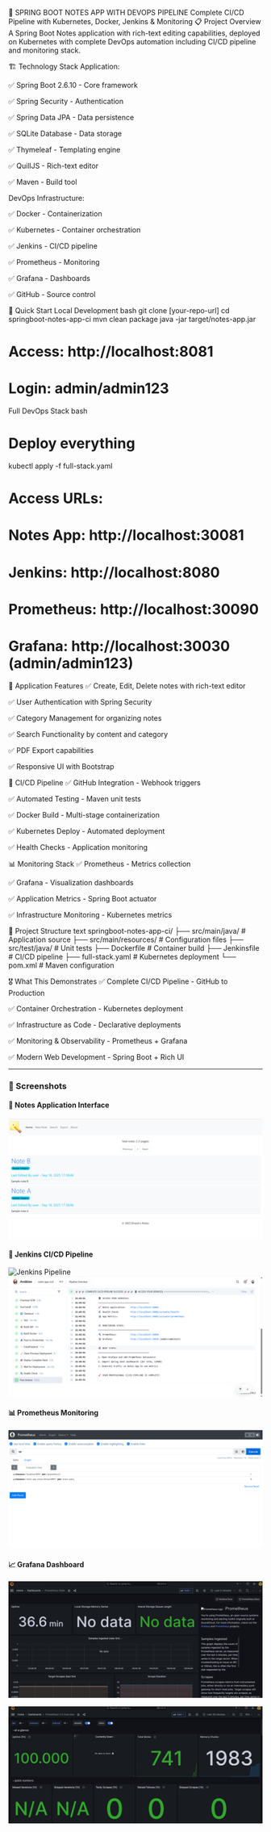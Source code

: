 🚀 SPRING BOOT NOTES APP WITH DEVOPS PIPELINE
Complete CI/CD Pipeline with Kubernetes, Docker, Jenkins & Monitoring
📋 Project Overview
A Spring Boot Notes application with rich-text editing capabilities, deployed on Kubernetes with complete DevOps automation including CI/CD pipeline and monitoring stack.

🏗️ Technology Stack
Application:

✅ Spring Boot 2.6.10 - Core framework

✅ Spring Security - Authentication

✅ Spring Data JPA - Data persistence

✅ SQLite Database - Data storage

✅ Thymeleaf - Templating engine

✅ QuillJS - Rich-text editor

✅ Maven - Build tool

DevOps Infrastructure:

✅ Docker - Containerization

✅ Kubernetes - Container orchestration

✅ Jenkins - CI/CD pipeline

✅ Prometheus - Monitoring

✅ Grafana - Dashboards

✅ GitHub - Source control

🚀 Quick Start
Local Development
bash
git clone [your-repo-url]
cd springboot-notes-app-ci
mvn clean package
java -jar target/notes-app.jar

# Access: http://localhost:8081
# Login: admin/admin123
Full DevOps Stack
bash
# Deploy everything
kubectl apply -f full-stack.yaml

# Access URLs:
# Notes App: http://localhost:30081
# Jenkins: http://localhost:8080  
# Prometheus: http://localhost:30090
# Grafana: http://localhost:30030 (admin/admin123)

🎯 Application Features
✅ Create, Edit, Delete notes with rich-text editor

✅ User Authentication with Spring Security

✅ Category Management for organizing notes

✅ Search Functionality by content and category

✅ PDF Export capabilities

✅ Responsive UI with Bootstrap

🔧 CI/CD Pipeline
✅ GitHub Integration - Webhook triggers

✅ Automated Testing - Maven unit tests

✅ Docker Build - Multi-stage containerization

✅ Kubernetes Deploy - Automated deployment

✅ Health Checks - Application monitoring

📊 Monitoring Stack
✅ Prometheus - Metrics collection

✅ Grafana - Visualization dashboards

✅ Application Metrics - Spring Boot actuator

✅ Infrastructure Monitoring - Kubernetes metrics

📁 Project Structure
text
springboot-notes-app-ci/
├── src/main/java/           # Application source
├── src/main/resources/      # Configuration files
├── src/test/java/          # Unit tests
├── Dockerfile              # Container build
├── Jenkinsfile            # CI/CD pipeline
├── full-stack.yaml        # Kubernetes deployment
└── pom.xml               # Maven configuration

🎖️ What This Demonstrates
✅ Complete CI/CD Pipeline - GitHub to Production

✅ Container Orchestration - Kubernetes deployment

✅ Infrastructure as Code - Declarative deployments

✅ Monitoring & Observability - Prometheus + Grafana

✅ Modern Web Development - Spring Boot + Rich UI

---

### **📸 Screenshots**

#### **🚀 Notes Application Interface**
![Notes App Main Page](screenshots/notes_app.png)

#### **🔧 Jenkins CI/CD Pipeline** 
![Jenkins Pipeline](screenshots/pipeline_Overview.png)
![Jenkins Pipeline](screenshots/pipeline_Overview_2.png)

#### **📊 Prometheus Monitoring**
![Prometheus Targets](screenshots/prometheus.png)

#### **📈 Grafana Dashboard**
![Grafana Dashboard](screenshots/grafana.png)

![Grafana Dashboard-2](screenshots/Grafana_2.png)

